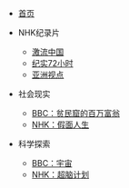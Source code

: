 - [首页](README.md)

- NHK纪录片
  - [激流中国](NHK纪录片/NHKスペシャル：激流中国.md)
  - [纪实72小时](NHK纪录片/NHK：纪实72小时.md)
  - [亚洲视点](NHK纪录片/NHK：亚洲视点.md)

- 社会现实
  - [BBC：贫民窟的百万富翁](社会现实/BBC：贫民窟的百万富翁.md)
  - [NHK：假面人生](社会现实/NHK：假面人生.md)

- 科学探索
  - [BBC：宇宙](科学探索/BBC：宇宙.md)
  - [NHK：超脑计划](科学探索/NHK：超脑计划.md)
